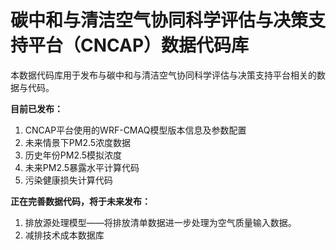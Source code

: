 # 碳中和与清洁空气协同科学评估与决策支持平台（CNCAP）数据代码库
本数据代码库用于发布与碳中和与清洁空气协同科学评估与决策支持平台相关的数据与代码。

**目前已发布：**
1. CNCAP平台使用的WRF-CMAQ模型版本信息及参数配置
2. 未来情景下PM2.5浓度数据
3. 历史年份PM2.5模拟浓度
5. 未来PM2.5暴露水平计算代码
6. 污染健康损失计算代码



**正在完善数据代码，将于未来发布：**
1. 排放源处理模型——将排放清单数据进一步处理为空气质量输入数据。
2. 减排技术成本数据库
